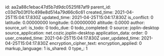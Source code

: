 

id: aa2a88c1ebac47d5b7d9dc0525f87af9
parent_id: c03d7b03f01c498e8d514a79d66c6c61
created_time: 2021-04-25T15:04:17.830Z
updated_time: 2021-04-25T15:04:17.830Z
is_conflict: 0
latitude: 0.00000000
longitude: 0.00000000
altitude: 0.0000
author: 
source_url: 
is_todo: 0
todo_due: 0
todo_completed: 0
source: joplin-desktop
source_application: net.cozic.joplin-desktop
application_data: 
order: 0
user_created_time: 2021-04-25T15:04:17.830Z
user_updated_time: 2021-04-25T15:04:17.830Z
encryption_cipher_text: 
encryption_applied: 0
markup_language: 1
is_shared: 0
type_: 1